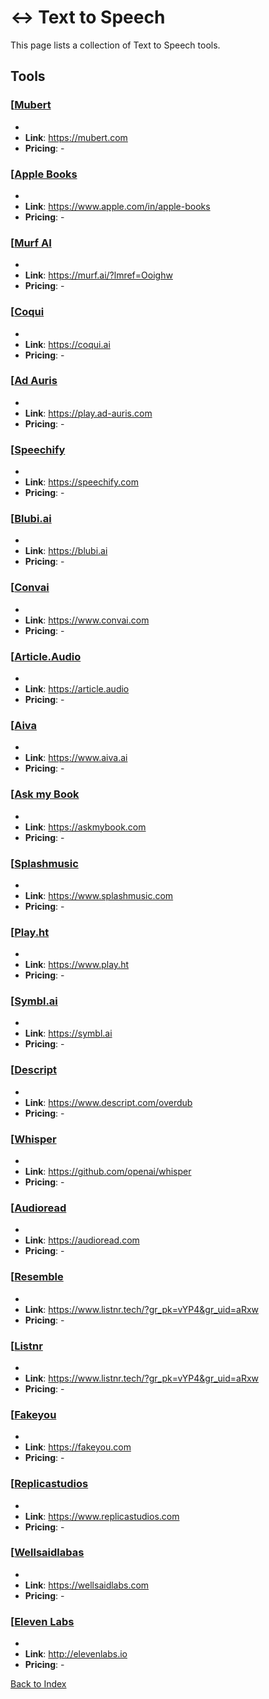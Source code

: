 # ↔️ Text to Speech

This page lists a collection of Text to Speech tools.

## Tools

### [[Mubert](https://mubert.com)
-
- **Link**: https://mubert.com
- **Pricing**: -

### [[Apple Books](https://www.apple.com/in/apple-books)
-
- **Link**: https://www.apple.com/in/apple-books
- **Pricing**: -

### [[Murf AI](https://murf.ai/?lmref=Ooighw)
-
- **Link**: https://murf.ai/?lmref=Ooighw
- **Pricing**: -

### [[Coqui](https://coqui.ai)
-
- **Link**: https://coqui.ai
- **Pricing**: -

### [[Ad Auris](https://play.ad-auris.com)
-
- **Link**: https://play.ad-auris.com
- **Pricing**: -

### [[Speechify](https://speechify.com)
-
- **Link**: https://speechify.com
- **Pricing**: -

### [[Blubi.ai](https://blubi.ai)
-
- **Link**: https://blubi.ai
- **Pricing**: -

### [[Convai](https://www.convai.com)
-
- **Link**: https://www.convai.com
- **Pricing**: -

### [[Article.Audio](https://article.audio)
-
- **Link**: https://article.audio
- **Pricing**: -

### [[Aiva](https://www.aiva.ai)
-
- **Link**: https://www.aiva.ai
- **Pricing**: -

### [[Ask my Book](https://askmybook.com)
-
- **Link**: https://askmybook.com
- **Pricing**: -

### [[Splashmusic](https://www.splashmusic.com)
-
- **Link**: https://www.splashmusic.com
- **Pricing**: -

### [[Play.ht](https://www.play.ht)
-
- **Link**: https://www.play.ht
- **Pricing**: -

### [[Symbl.ai](https://symbl.ai)
-
- **Link**: https://symbl.ai
- **Pricing**: -

### [[Descript](https://www.descript.com/overdub)
-
- **Link**: https://www.descript.com/overdub
- **Pricing**: -

### [[Whisper](https://github.com/openai/whisper)
-
- **Link**: https://github.com/openai/whisper
- **Pricing**: -

### [[Audioread](https://audioread.com)
-
- **Link**: https://audioread.com
- **Pricing**: -

### [[Resemble](https://www.listnr.tech/?gr_pk=vYP4&gr_uid=aRxw)
-
- **Link**: https://www.listnr.tech/?gr_pk=vYP4&gr_uid=aRxw
- **Pricing**: -

### [[Listnr](https://www.listnr.tech/?gr_pk=vYP4&gr_uid=aRxw)
-
- **Link**: https://www.listnr.tech/?gr_pk=vYP4&gr_uid=aRxw
- **Pricing**: -

### [[Fakeyou](https://fakeyou.com)
-
- **Link**: https://fakeyou.com
- **Pricing**: -

### [[Replicastudios](https://www.replicastudios.com)
-
- **Link**: https://www.replicastudios.com
- **Pricing**: -

### [[Wellsaidlabas](https://wellsaidlabs.com)
-
- **Link**: https://wellsaidlabs.com
- **Pricing**: -

### [[Eleven Labs](http://elevenlabs.io)
-
- **Link**: http://elevenlabs.io
- **Pricing**: -


[Back to Index](../README.MD)
